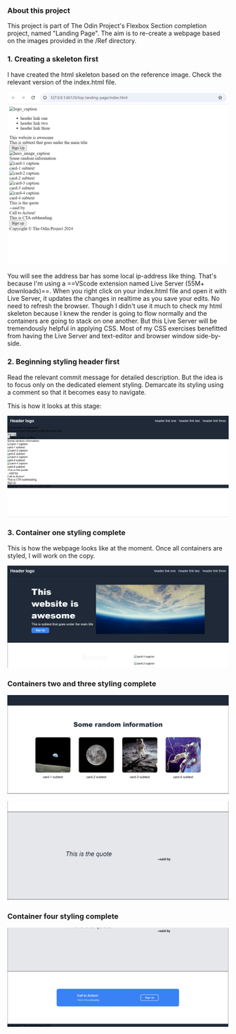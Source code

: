 ### About this project
This project is part of The Odin Project's Flexbox Section completion project, named "Landing Page".
The aim is to re-create a webpage based on the images provided in the /Ref directory.

### 1. Creating a skeleton first
I have created the html skeleton based on the reference image. Check the relevant version of the index.html file.

![html skeleton render](./doc/1.html_skeleton.png)

You will see the address bar has some local ip-address like thing. That's because I'm using a ==VScode extension named Live Server (55M+ downloads)==. When you right click on your index.html file and open it with Live Server, it updates the changes in realtime as you save your edits. No need to refresh the browser. Though I didn't use it much to check my html skeleton because I knew the render is going to flow normally and the containers are going to stack on one another. But this Live Server will be tremendously helpful in applying CSS. Most of my CSS exercises benefitted from having the Live Server and text-editor and browser window side-by-side.

### 2. Beginning styling header first
Read the relevant commit message for detailed description.
But the idea is to focus only on the dedicated element styling.
Demarcate its styling using a comment so that it becomes easy to navigate.

This is how it looks at this stage:

![header styling render](./doc/2.header_styling.png)

### 3. Container one styling complete
This is how the webpage looks like at the moment.
Once all containers are styled, I will work on the copy.

![container one styling done render](./doc/3.container_one_styling.png)

### Containers two and three styling complete

![container two styling done render](./doc/4.container_two_styling.png)

![container three styling done render](./doc/5.container_three_stylig.png)

### Container four styling complete

![container four styling done render](./doc/6.container_four_styling.png)